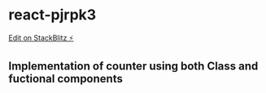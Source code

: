 # react-pjrpk3

[Edit on StackBlitz ⚡️](https://stackblitz.com/edit/react-pjrpk3)

## Implementation of counter using both Class and fuctional components
